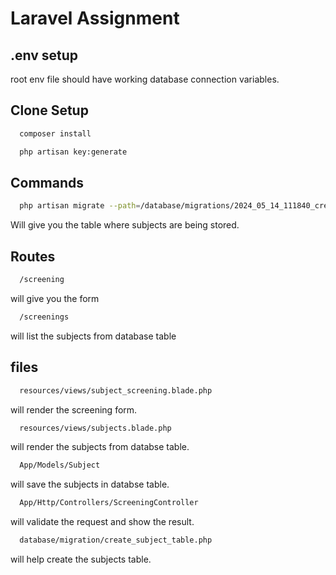 # Laravel Assignment

## .env setup

root env file should have working database connection variables.

## Clone Setup

```bash
  composer install
```
```bash
  php artisan key:generate
```

## Commands

```bash
  php artisan migrate --path=/database/migrations/2024_05_14_111840_create_subjects_table.php
```
Will give you the table where subjects are being stored.

## Routes

```bash
  /screening
```
will give you the form

```bash
  /screenings
```
will list the subjects from database table

## files

```bash
  resources/views/subject_screening.blade.php
```
will render the screening form.

```bash
  resources/views/subjects.blade.php
```
will render the subjects from databse table.

```bash
  App/Models/Subject
```
will save the subjects in databse table.

```bash
  App/Http/Controllers/ScreeningController
```
will validate the request and show the result.

```bash
  database/migration/create_subject_table.php
```
will help create the subjects table.
